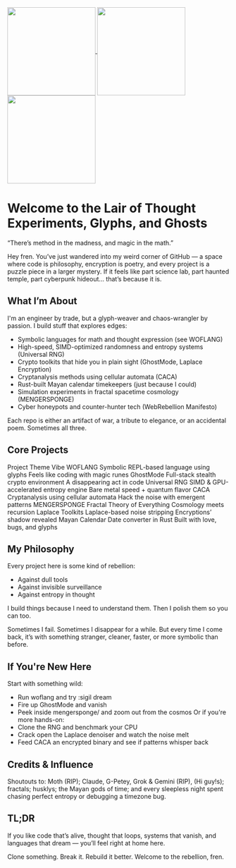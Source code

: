 <a href="https://github.com/whisprer/github-readme-stats">
  <img height=200 align="center" src="[Readme Card]https://github-readme-stats.vercel.app/api/pin/?username=anuraghazra&repo=github-readme-stats" />
</a>
<a href="https://github.com/whisprer/github-readme-stats">
  <img height=200 align="center" src="https://github-readme-stats.vercel.app/api?username=whisprer" />
</a>
<a href="https://github.com/whisprer/convoychat">
  <img height=200 align="center" src="https://github-readme-stats.vercel.app/api/top-langs?username=whisprer&layout=compact&langs_count=8&card_width=320" />
</a>

# Welcome to the Lair of Thought Experiments, Glyphs, and Ghosts
“There’s method in the madness, and magic in the math.”

Hey fren. You’ve just wandered into my weird corner of GitHub — a space where code is philosophy, encryption is poetry, and every project is a puzzle piece in a larger mystery. If it feels like part science lab, part haunted temple, part cyberpunk hideout… that’s because it is.

## What I’m About
I'm an engineer by trade, but a glyph-weaver and chaos-wrangler by passion. I build stuff that explores edges:
- Symbolic languages for math and thought expression (see WOFLANG)
-  High-speed, SIMD-optimized randomness and entropy systems (Universal RNG)
- Crypto toolkits that hide you in plain sight (GhostMode, Laplace Encryption)
- Cryptanalysis methods using cellular automata (CACA)
- Rust-built Mayan calendar timekeepers (just because I could)
- Simulation experiments in fractal spacetime cosmology (MENGERSPONGE)
- Cyber honeypots and counter-hunter tech (WebRebellion Manifesto)

Each repo is either an artifact of war, a tribute to elegance, or an accidental poem. Sometimes all three.

## Core Projects
Project	            Theme	                                    Vibe
WOFLANG	            Symbolic REPL-based language using glyphs	Feels like coding with magic runes
GhostMode	        Full-stack stealth crypto environment	    A disappearing act in code
Universal           RNG	SIMD & GPU-accelerated entropy engine	Bare metal speed + quantum flavor
CACA	            Cryptanalysis using cellular automata	    Hack the noise with emergent patterns
MENGERSPONGE	    Fractal Theory of Everything	            Cosmology meets recursion
Laplace Toolkits	Laplace-based noise stripping	            Encryptions’ shadow revealed
Mayan Calendar	    Date converter in Rust	                    Built with love, bugs, and glyphs

## My Philosophy
Every project here is some kind of rebellion:
- Against dull tools
- Against invisible surveillance
- Against entropy in thought

I build things because I need to understand them. Then I polish them so you can too.

Sometimes I fail. Sometimes I disappear for a while. But every time I come back, it’s with something stranger, cleaner, faster, or more symbolic than before.

## If You're New Here
Start with something wild:
- Run woflang and try :sigil dream
- Fire up GhostMode and vanish
- Peek inside mengersponge/ and zoom out from the cosmos
Or if you're more hands-on:
- Clone the RNG and benchmark your CPU
- Crack open the Laplace denoiser and watch the noise melt
- Feed CACA an encrypted binary and see if patterns whisper back

## Credits & Influence
Shoutouts to: Moth (RIP); Claude, G-Petey, Grok & Gemini (RIP), (Hi guy!s); fractals; husklys; the Mayan gods of time; and every sleepless night spent chasing perfect entropy or debugging a timezone bug.

## TL;DR
If you like code that’s alive, thought that loops, systems that vanish, and languages that dream — you’ll feel right at home here.

Clone something. Break it. Rebuild it better.
Welcome to the rebellion, fren.
